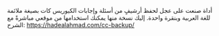 أداة صنعت على عجل لحفظ أرشيفٍ من أسئلة وإجابات الكيوريس كات بصيغة ملائمة للغة العربية وبنقرة واحدة.
إليك نسخة منها يمكنك استخدامها من موقعي مباشرةً مع الشرح: https://hadealahmad.com/cc-backup/
